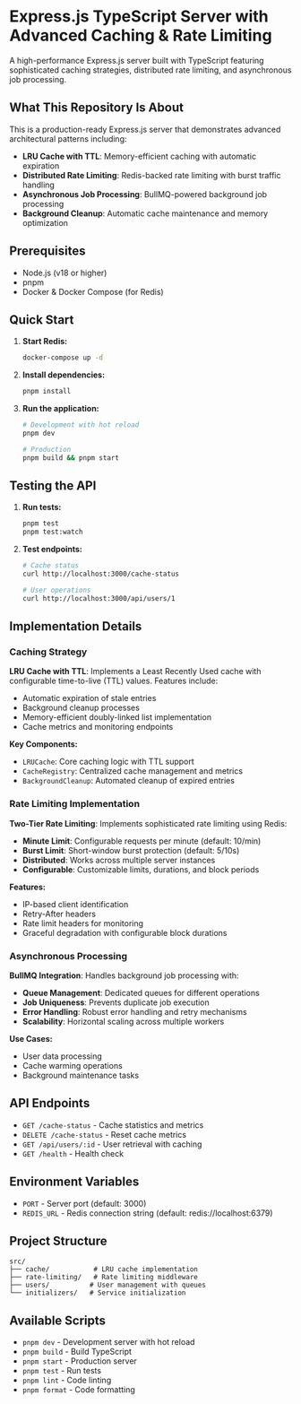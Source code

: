 # Express.js TypeScript Server with Advanced Caching & Rate Limiting

A high-performance Express.js server built with TypeScript featuring sophisticated caching strategies, distributed rate limiting, and asynchronous job processing.

## What This Repository Is About

This is a production-ready Express.js server that demonstrates advanced architectural patterns including:
- **LRU Cache with TTL**: Memory-efficient caching with automatic expiration
- **Distributed Rate Limiting**: Redis-backed rate limiting with burst traffic handling
- **Asynchronous Job Processing**: BullMQ-powered background job processing
- **Background Cleanup**: Automatic cache maintenance and memory optimization

## Prerequisites

- Node.js (v18 or higher)
- pnpm
- Docker & Docker Compose (for Redis)

## Quick Start

1. **Start Redis:**
   ```bash
   docker-compose up -d
   ```

2. **Install dependencies:**
   ```bash
   pnpm install
   ```

3. **Run the application:**
   ```bash
   # Development with hot reload
   pnpm dev
   
   # Production
   pnpm build && pnpm start
   ```

## Testing the API

1. **Run tests:**
   ```bash
   pnpm test
   pnpm test:watch
   ```

2. **Test endpoints:**
   ```bash
   # Cache status
   curl http://localhost:3000/cache-status
   
   # User operations
   curl http://localhost:3000/api/users/1
   ```

## Implementation Details

### Caching Strategy

**LRU Cache with TTL**: Implements a Least Recently Used cache with configurable time-to-live (TTL) values. Features include:
- Automatic expiration of stale entries
- Background cleanup processes
- Memory-efficient doubly-linked list implementation
- Cache metrics and monitoring endpoints

**Key Components:**
- `LRUCache`: Core caching logic with TTL support
- `CacheRegistry`: Centralized cache management and metrics
- `BackgroundCleanup`: Automated cleanup of expired entries

### Rate Limiting Implementation

**Two-Tier Rate Limiting**: Implements sophisticated rate limiting using Redis:
- **Minute Limit**: Configurable requests per minute (default: 10/min)
- **Burst Limit**: Short-window burst protection (default: 5/10s)
- **Distributed**: Works across multiple server instances
- **Configurable**: Customizable limits, durations, and block periods

**Features:**
- IP-based client identification
- Retry-After headers
- Rate limit headers for monitoring
- Graceful degradation with configurable block durations

### Asynchronous Processing

**BullMQ Integration**: Handles background job processing with:
- **Queue Management**: Dedicated queues for different operations
- **Job Uniqueness**: Prevents duplicate job execution
- **Error Handling**: Robust error handling and retry mechanisms
- **Scalability**: Horizontal scaling across multiple workers

**Use Cases:**
- User data processing
- Cache warming operations
- Background maintenance tasks

## API Endpoints

- `GET /cache-status` - Cache statistics and metrics
- `DELETE /cache-status` - Reset cache metrics
- `GET /api/users/:id` - User retrieval with caching
- `GET /health` - Health check

## Environment Variables

- `PORT` - Server port (default: 3000)
- `REDIS_URL` - Redis connection string (default: redis://localhost:6379)

## Project Structure

```
src/
├── cache/           # LRU cache implementation
├── rate-limiting/   # Rate limiting middleware
├── users/          # User management with queues
└── initializers/   # Service initialization
```

## Available Scripts

- `pnpm dev` - Development server with hot reload
- `pnpm build` - Build TypeScript
- `pnpm start` - Production server
- `pnpm test` - Run tests
- `pnpm lint` - Code linting
- `pnpm format` - Code formatting
